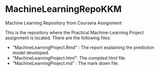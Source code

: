 MachineLearningRepoKKM
======================

Machine Learning Repository from Coursera Assignment

This is the repository where the Practical Machine-Learning Project assignment is located.
There are the following files:
* "MachineLearningProject.Rmd" : The report explaining the prediction model developed.
* "MachineLearningProject.html": The compiled html file.
* "MachineLearningProject.md"  : The mark down file.

